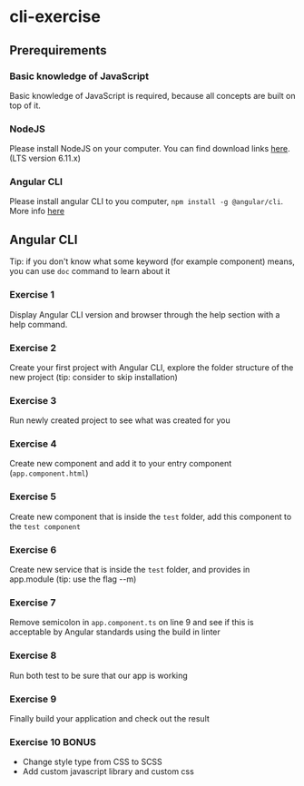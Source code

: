 # cli-exercise

## Prerequirements

### Basic knowledge of JavaScript
Basic knowledge of JavaScript is required, because all concepts are built on top of it.

### NodeJS
Please install NodeJS on your computer. You can find download links [here](https://nodejs.org/en/download/). (LTS version 6.11.x)

### Angular CLI
Please install angular CLI to you computer, `npm install -g @angular/cli`. More info [here](https://github.com/angular/angular-cli)

## Angular CLI

Tip: if you don't know what some keyword (for example component) means, you can use `doc` command to learn about it

### Exercise 1
Display Angular CLI version and browser through the help section with a help command.

### Exercise 2
Create your first project with Angular CLI, explore the folder structure of the new project (tip: consider to skip installation)

### Exercise 3
Run newly created project to see what was created for you

### Exercise 4
Create new component and add it to your entry component (`app.component.html`)

### Exercise 5
Create new component that is inside the `test` folder, add this component to the `test component`

### Exercise 6
Create new service that is inside the `test` folder, and provides in app.module (tip: use the flag --m)

### Exercise 7
Remove semicolon in `app.component.ts` on line 9 and see if this is acceptable by Angular standards using the build in linter

### Exercise 8
Run both test to be sure that our app is working

### Exercise 9
Finally build your application and check out the result

### Exercise 10 BONUS
* Change style type from CSS to SCSS
* Add custom javascript library and custom css
